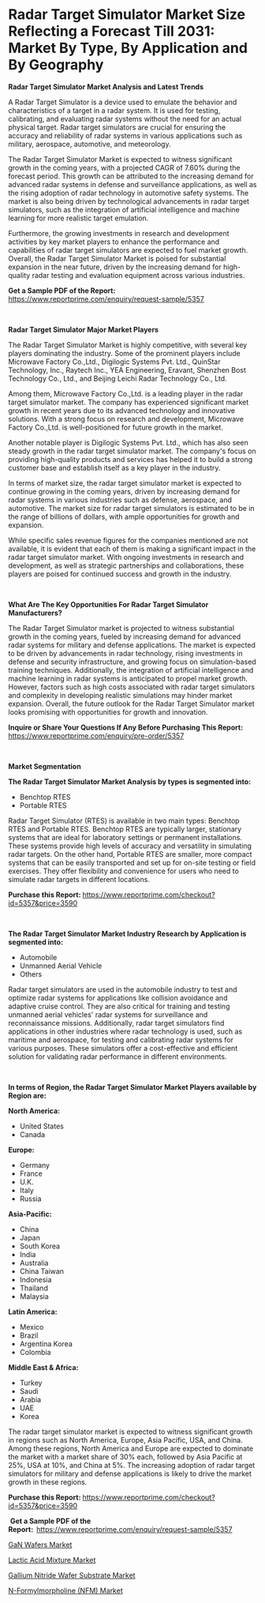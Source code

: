 <p><h1>Radar Target Simulator Market Size Reflecting a Forecast Till 2031: Market By Type, By Application and By Geography</h1></p><p><strong>Radar Target Simulator Market Analysis and Latest Trends</strong></p>
<p><p>A Radar Target Simulator is a device used to emulate the behavior and characteristics of a target in a radar system. It is used for testing, calibrating, and evaluating radar systems without the need for an actual physical target. Radar target simulators are crucial for ensuring the accuracy and reliability of radar systems in various applications such as military, aerospace, automotive, and meteorology.</p><p>The Radar Target Simulator Market is expected to witness significant growth in the coming years, with a projected CAGR of 7.60% during the forecast period. This growth can be attributed to the increasing demand for advanced radar systems in defense and surveillance applications, as well as the rising adoption of radar technology in automotive safety systems. The market is also being driven by technological advancements in radar target simulators, such as the integration of artificial intelligence and machine learning for more realistic target emulation.</p><p>Furthermore, the growing investments in research and development activities by key market players to enhance the performance and capabilities of radar target simulators are expected to fuel market growth. Overall, the Radar Target Simulator Market is poised for substantial expansion in the near future, driven by the increasing demand for high-quality radar testing and evaluation equipment across various industries.</p></p>
<p><strong>Get a Sample PDF of the Report:&nbsp;</strong> <a href="https://www.reportprime.com/enquiry/request-sample/5357">https://www.reportprime.com/enquiry/request-sample/5357</a></p>
<p>&nbsp;</p>
<p><strong>Radar Target Simulator Major Market Players</strong></p>
<p><p>The Radar Target Simulator Market is highly competitive, with several key players dominating the industry. Some of the prominent players include Microwave Factory Co.,Ltd., Digilogic Systems Pvt. Ltd., QuinStar Technology, Inc., Raytech Inc., YEA Engineering, Eravant, Shenzhen Bost Technology Co., Ltd., and Beijing Leichi Radar Technology Co., Ltd.</p><p>Among them, Microwave Factory Co.,Ltd. is a leading player in the radar target simulator market. The company has experienced significant market growth in recent years due to its advanced technology and innovative solutions. With a strong focus on research and development, Microwave Factory Co.,Ltd. is well-positioned for future growth in the market.</p><p>Another notable player is Digilogic Systems Pvt. Ltd., which has also seen steady growth in the radar target simulator market. The company's focus on providing high-quality products and services has helped it to build a strong customer base and establish itself as a key player in the industry.</p><p>In terms of market size, the radar target simulator market is expected to continue growing in the coming years, driven by increasing demand for radar systems in various industries such as defense, aerospace, and automotive. The market size for radar target simulators is estimated to be in the range of billions of dollars, with ample opportunities for growth and expansion.</p><p>While specific sales revenue figures for the companies mentioned are not available, it is evident that each of them is making a significant impact in the radar target simulator market. With ongoing investments in research and development, as well as strategic partnerships and collaborations, these players are poised for continued success and growth in the industry.</p></p>
<p>&nbsp;</p>
<p><strong>What Are The Key Opportunities For Radar Target Simulator Manufacturers?</strong></p>
<p><p>The Radar Target Simulator market is projected to witness substantial growth in the coming years, fueled by increasing demand for advanced radar systems for military and defense applications. The market is expected to be driven by advancements in radar technology, rising investments in defense and security infrastructure, and growing focus on simulation-based training techniques. Additionally, the integration of artificial intelligence and machine learning in radar systems is anticipated to propel market growth. However, factors such as high costs associated with radar target simulators and complexity in developing realistic simulations may hinder market expansion. Overall, the future outlook for the Radar Target Simulator market looks promising with opportunities for growth and innovation.</p></p>
<p><strong>Inquire or Share Your Questions If Any Before Purchasing This Report:</strong> <a href="https://www.reportprime.com/enquiry/pre-order/5357">https://www.reportprime.com/enquiry/pre-order/5357</a></p>
<p>&nbsp;</p>
<p><strong>Market Segmentation</strong></p>
<p><strong>The Radar Target Simulator Market Analysis by types is segmented into:</strong></p>
<p><ul><li>Benchtop RTES</li><li>Portable RTES</li></ul></p>
<p><p>Radar Target Simulator (RTES) is available in two main types: Benchtop RTES and Portable RTES. Benchtop RTES are typically larger, stationary systems that are ideal for laboratory settings or permanent installations. These systems provide high levels of accuracy and versatility in simulating radar targets. On the other hand, Portable RTES are smaller, more compact systems that can be easily transported and set up for on-site testing or field exercises. They offer flexibility and convenience for users who need to simulate radar targets in different locations.</p></p>
<p><strong>Purchase this Report:&nbsp;</strong><a href="https://www.reportprime.com/checkout?id=5357&price=3590">https://www.reportprime.com/checkout?id=5357&price=3590</a></p>
<p>&nbsp;</p>
<p><strong>The Radar Target Simulator Market Industry Research by Application is segmented into:</strong></p>
<p><ul><li>Automobile</li><li>Unmanned Aerial Vehicle</li><li>Others</li></ul></p>
<p><p>Radar target simulators are used in the automobile industry to test and optimize radar systems for applications like collision avoidance and adaptive cruise control. They are also critical for training and testing unmanned aerial vehicles' radar systems for surveillance and reconnaissance missions. Additionally, radar target simulators find applications in other industries where radar technology is used, such as maritime and aerospace, for testing and calibrating radar systems for various purposes. These simulators offer a cost-effective and efficient solution for validating radar performance in different environments.</p></p>
<p>&nbsp;</p>
<p><strong>In terms of Region, the Radar Target Simulator Market Players available by Region are:</strong></p>
<p>
    <p> <strong> North America: </strong>
        <ul>
            <li>United States</li>
            <li>Canada</li>
        </ul>
        </p> 
    <p> <strong> Europe: </strong>
        <ul>
            <li>Germany</li>
            <li>France</li>
            <li>U.K.</li>
            <li>Italy</li>
            <li>Russia</li>
        </ul>
        </p> 
    <p> <strong> Asia-Pacific: </strong>
        <ul>
            <li>China</li>
            <li>Japan</li>
            <li>South Korea</li>
            <li>India</li>
            <li>Australia</li>
            <li>China Taiwan</li>
            <li>Indonesia</li>
            <li>Thailand</li>
            <li>Malaysia</li>
        </ul>
        </p> 
    <p> <strong> Latin America: </strong>
        <ul>
            <li>Mexico</li>
            <li>Brazil</li>
            <li>Argentina Korea</li>
            <li>Colombia</li>
        </ul>
        </p> 
    <p> <strong> Middle East & Africa: </strong>
        <ul>
            <li>Turkey</li>
            <li>Saudi</li>
            <li>Arabia</li>
            <li>UAE</li>
            <li>Korea</li>
        </ul>
    </p>
    </p>
<p><p>The radar target simulator market is expected to witness significant growth in regions such as North America, Europe, Asia Pacific, USA, and China. Among these regions, North America and Europe are expected to dominate the market with a market share of 30% each, followed by Asia Pacific at 25%, USA at 10%, and China at 5%. The increasing adoption of radar target simulators for military and defense applications is likely to drive the market growth in these regions.</p></p>
<p><strong>Purchase this Report: </strong><a href="https://www.reportprime.com/checkout?id=5357&price=3590">https://www.reportprime.com/checkout?id=5357&price=3590</a></p>
<p>&nbsp;<strong>Get a Sample PDF of the Report:&nbsp;&nbsp;</strong><a href="https://www.reportprime.com/enquiry/request-sample/5357">https://www.reportprime.com/enquiry/request-sample/5357</a></p>
<p><strong></strong></p>
<p><p><a href="https://github.com/kosella/Market-Research-Report-List-2/blob/main/gan-wafers-market.md">GaN Wafers Market</a></p><p><a href="https://www.linkedin.com/pulse/lactic-acid-mixture-market-size-growth-forecast-from-2024-mefjf?trackingId=qOH%2BXXFZuv%2BoFaJjAlZdyA%3D%3D">Lactic Acid Mixture Market</a></p><p><a href="https://github.com/nathandecarvalho/Market-Research-Report-List-2/blob/main/gallium-nitride-wafer-substrate-market.md">Gallium Nitride Wafer Substrate Market</a></p><p><a href="https://www.linkedin.com/pulse/n-formylmorpholine-nfm-market-size-global-industry-overview-ngz5f?trackingId=efPQ2gkbX6z1DasFJ2L1bA%3D%3D">N-Formylmorpholine (NFM) Market</a></p></p>